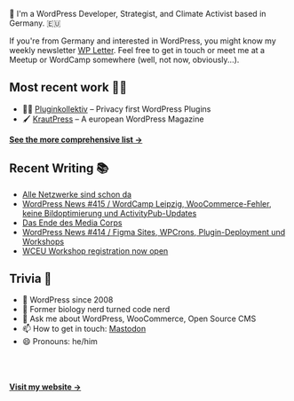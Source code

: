 👋 I'm a WordPress Developer, Strategist, and Climate Activist based in Germany. 🇪🇺

If you're from Germany and interested in WordPress, you might know my weekly newsletter [WP Letter](https://wpletter.de/). Feel free to get in touch or meet me at a Meetup or WordCamp somewhere (well, not now, obviously...).


## Most recent work 👷‍♂️

- 👨‍💻 [Pluginkollektiv](https://github.com/pluginkollektiv) – Privacy first WordPress Plugins
- 🖌️ [KrautPress](https://kraut.press) – A european WordPress Magazine

**[See the more comprehensive list &rarr;](https://simonkraft.com/what-i-do)**


## Recent Writing 📚

<!-- BLOG-POST-LIST:START -->
- [Alle Netzwerke sind schon da](https://www.wppodcast.de/podcast/alle-netzwerke-sind-schon-da/)
- [WordPress News #415 / WordCamp Leipzig, WooCommerce-Fehler, keine Bildoptimierung und ActivityPub-Updates](https://feed.kraut.press/link/14399/17033509/415)
- [Das Ende des Media Corps](https://www.wppodcast.de/podcast/das-ende-des-media-corps/)
- [WordPress News #414 / Figma Sites, WPCrons, Plugin-Deployment und Workshops](https://feed.kraut.press/link/14399/17028680/414)
- [WCEU Workshop registration now open](https://feed.kraut.press/link/23937/17023660/wceu-workshop-registration-now-open)
<!-- BLOG-POST-LIST:END -->


## Trivia 🤪

- 👴 WordPress since 2008
- 🌱 Former biology nerd turned code nerd
- 💬 Ask me about WordPress, WooCommerce, Open Source CMS
- 📫 How to get in touch: [Mastodon](https://dewp.space/@simon)
- 😄 Pronouns: he/him

<br/><br/><br/>
**[Visit my website &rarr;](https://simonkraft.com/hi)**